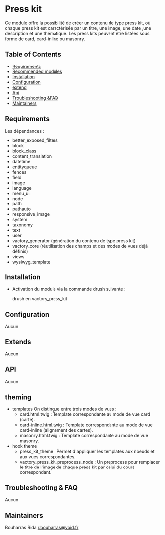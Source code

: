 
# Press kit

Ce module offre la possibilité de créer un contenu de type press kit, où chaque press kit est caractérisée par un titre, une image, une date ,une description et une thématique.
Les press kits peuvent être listées sous forme de card, card-inline ou masonry.


## Table of Contents
 * [Requirements](#Requirements)
 * [Recommended modules](#recommended-modules)
 * [Installation](#installation)
 * [Configuration](#configuration)
 * [extend](#extend)
 * [Api](#api)
 * [Troubleshooting &FAQ](#Troubleshooting&FAQ)
 * [Maintainers](#Maintainers)

## Requirements

Les dépendances :
  - better_exposed_filters
  - block
  - block_class
  - content_translation
  - datetime
  - entityqueue
  - fences
  - field
  - image
  - language
  - menu_ui
  - node
  - path
  - pathauto
  - responsive_image
  - system
  - taxonomy
  - text
  - user
  - vactory_generator (génération du contenu de type press kit)
  - vactory_core (réutilisation des champs et des modes de vues déjà définis)
  - views
  - wysiwyg_template

## Installation
- Activation du module via la commande drush suivante :

    drush en vactory_press_kit

## Configuration
Aucun

## Extends
Aucun

##  API
Aucun

## theming

*  templates
On distingue entre trois modes de vues :
	* card.html.twig : Template correspondante au mode de vue card (carte).
	* card-inline.html.twig : Template correspondante au mode de vue card-inline (alignement des cartes).
	* masonry.html.twig : Template correspondante au mode de vue masonry.
*  hook theme
	* press_kit_theme : Permet d'appliquer les templates aux noeuds et aux vues correspondantes.
	 * vactory_press_kit_preprocess_node : Un preprocess pour remplacer le titre de l'image de chaque press kit par celui du cours correspondant.

## Troubleshooting & FAQ
Aucun

## Maintainers

Bouharras Rida
<r.bouharras@void.fr>
